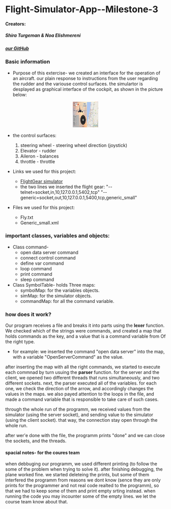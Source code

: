 # Flight-Simulator-App--Milestone-3


#### Creators: 
##### Shira Turgeman & Noa Elishmereni
#####  [our GitHub](https://github.com/noaElish/Flight-Simulator-App--Milestone-3)

### **Basic information**
* Purpose of this extercise-
we created an interface for the operation of an aircraft. our plain response to instructions from the user regarding the rudder and the variouse control surfaces. 
the simulartor is desplayed as graphical interface of the cockpit, as shown in the picture below:

 <p align="center">
 <img src=".\1.png" width="80" height="80">
</p>

* the control surfaces:
   1. steering wheel - steering wheel direction (joystick)
   2. Elevator - rudder
   3. Aileron - balances
   4. throttle - throttle
   
* Links we used for this project:
   * [FlightGear simulator](https://www.flightgear.org/)
   * the two lines we inserted the flight gear:
     "--telnet=socket,in,10,127.0.0.1,5402,tcp"
     "--generic=socket,out,10,127.0.0.1,5400,tcp,generic_small"

* Files we used for this project:
   * Fly.txt
   * Generic_small.xml

### **important classes, variables and objects:**
* Class command-
   * open data server command
   * connect control command
   * define var command
   * loop command
   * print command
   * sleep command
* Class SymbolTable- holds Three maps:
   * symbolMap: for the variables objects.
   * simMap: for the simulator objects.
   * commandMap: for all the command variable.
   
### **how does it work?**
Our program receives a file and breaks it into parts using the **lexer** function. We checked which of the strings were commands, and created a map that holds commands as the key, and a value that is a command variable from Of the right type. 
  * for example: we inserted the command "open data server" into the map, with a variable "OpenServerCommand" as the value.
  
after inserting the map with all the right commands, we started to execute each commnad by turn usuing the **parser** function. for the server and the client, we opened two different threads that runs simultaneously, and two different sockets.
next, the parser executed all of the variables. for each one, we check the direction of the arrow, and accordingly changes the values in the maps.
we also payed attention to the loops in the file, and made a command variable that is responsible to take care of such cases.

through the whole run of the programm, we received values from the simulator (using the server socket), and sending value to the simulator (using the client socket). that way, the connection stay open through the whole run.

after wer'e done with the file, the programm prints "done" and we can close the sockets, and the threads.

#### **spacial notes- for the coures team**
when debbuging our programm, we used different printing (to follow the some of the problem when trying to solve it). after finishing debugging, the plane worked fine. we started deleteing the prints, but some of them interfered the programm from reasons we dont know (sence they are only prints for the programmer and not real code realted to the programm), so that we had to keep some of them and print empty srting instead. when running the code you may incounter some of the empty lines. we let the course team know about that.
